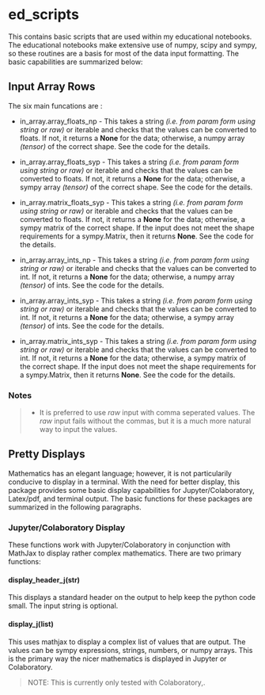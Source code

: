 # ed_scripts

This contains basic scripts that are used within my educational notebooks.  The educational notebooks make extensive use of numpy, scipy and sympy, so these routines are a basis for most of the data input formatting.  The basic capabilities are summarized below:

## Input Array Rows

The six main funcations are :

* in_array.array_floats_np - This takes a string _(i.e. from param form using string or raw)_ or iterable and checks that the values can be converted to floats.  If not, it returns a **None** for the data; otherwise, a numpy array _(tensor)_ of the correct shape.  See the code for the details.

* in_array.array_floats_syp - This takes a string _(i.e. from param form using string or raw)_ or iterable and checks that the values can be converted to floats.  If not, it returns a **None** for the data; otherwise, a sympy array _(tensor)_ of the correct shape.  See the code for the details.

* in_array.matrix_floats_syp - This takes a string _(i.e. from param form using string or raw)_ or iterable and checks that the values can be converted to floats.  If not, it returns a **None** for the data; otherwise, a sympy matrix of the correct shape.  If the input does not meet the shape requirements for a sympy.Matrix, then it returns **None**.  See the code for the details.

* in_array.array_ints_np - This takes a string _(i.e. from param form using string or raw)_ or iterable and checks that the values can be converted to int.  If not, it returns a **None** for the data; otherwise, a numpy array _(tensor)_ of ints.  See the code for the details.

* in_array.array_ints_syp - This takes a string _(i.e. from param form using string or raw)_ or iterable and checks that the values can be converted to int.  If not, it returns a **None** for the data; otherwise, a sympy array _(tensor)_ of ints.  See the code for the details.

* in_array.matrix_ints_syp - This takes a string _(i.e. from param form using string or raw)_ or iterable and checks that the values can be converted to int.  If not, it returns a **None** for the data; otherwise, a sympy matrix of the correct shape.  If the input does not meet the shape requirements for a sympy.Matrix, then it returns **None**.  See the code for the details.

### Notes

>* It is preferred to use _raw_ input with comma seperated values.  The _raw_ input fails without the commas, but it is a much more natural way to input the values.

## Pretty Displays

Mathematics has an elegant language; however, it is not particularily conducive to display in a terminal.  With the need for better display, this package provides some basic display capabilities for Jupyter/Colaboratory, Latex/pdf, and terminal output.  The basic functions for these packages are summarized in the following paragraphs.

### Jupyter/Colaboratory Display

These functions work with Jupyter/Colaboratory in conjunction with MathJax to display rather complex mathematics.  There are two primary functions:

#### display_header_j(str)

This displays a standard header on the output to help keep the python code small.  The input string is optional.

#### display_j(list)

This uses mathjax to display a complex list of values that are output.  The values can be sympy expressions, strings, numbers, or numpy arrays.  This is the primary way the nicer mathematics is displayed in Jupyter or Colaboratory.  

>NOTE:  This is currently only tested with Colaboratory,.
